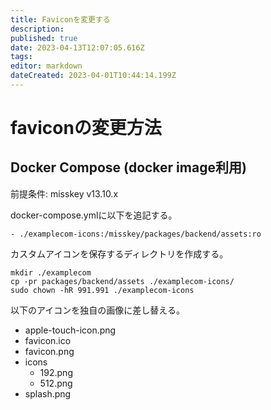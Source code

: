```yaml
---
title: Faviconを変更する
description: 
published: true
date: 2023-04-13T12:07:05.616Z
tags: 
editor: markdown
dateCreated: 2023-04-01T10:44:14.199Z
---
```


# faviconの変更方法

## Docker Compose (docker image利用)

前提条件: misskey v13.10.x

docker-compose.ymlに以下を追記する。

```
- ./examplecom-icons:/misskey/packages/backend/assets:ro
```

カスタムアイコンを保存するディレクトリを作成する。

```
mkdir ./examplecom
cp -pr packages/backend/assets ./examplecom-icons/
sudo chown -hR 991.991 ./examplecom-icons
```

以下のアイコンを独自の画像に差し替える。

- apple-touch-icon.png
- favicon.ico
- favicon.png
- icons
  - 192.png
  - 512.png
- splash.png